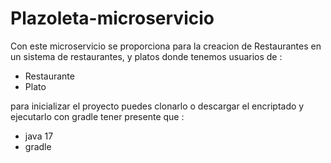 # Plazoleta-microservicio

Con este microservicio se proporciona para la creacion de Restaurantes  en un sistema de restaurantes, y platos  donde tenemos usuarios de :

- Restaurante
- Plato

para inicializar el proyecto puedes clonarlo o descargar el encriptado y ejecutarlo  con gradle tener presente que :

* java 17 
* gradle



